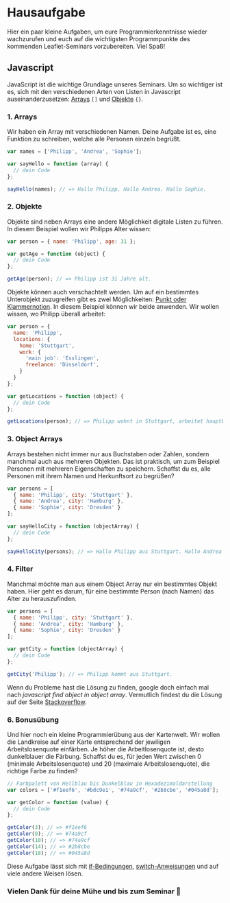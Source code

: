 # Hausaufgabe

Hier ein paar kleine Aufgaben, um eure Programmierkenntnisse wieder wachzurufen und euch auf die wichtigsten Programmpunkte des kommenden Leaflet-Seminars vorzubereiten. Viel Spaß!

## Javascript

JavaScript ist die wichtige Grundlage unseres Seminars. Um so wichtiger ist es, sich mit den verschiedenen Arten von Listen in Javascript auseinanderzusetzen: [Arrays](https://developer.mozilla.org/de/docs/Web/JavaScript/Reference/Global_Objects/Array) `[]` und [Objekte](https://developer.mozilla.org/de/docs/Web/JavaScript/Reference/Global_Objects/Object) `{}`. 

### 1. Arrays

Wir haben ein Array mit verschiedenen Namen. Deine Aufgabe ist es, eine Funktion zu schreiben, welche alle Personen einzeln begrüßt.

```javascript
var names = ['Philipp', 'Andrea', 'Sophie'];

var sayHello = function (array) {
  // dein Code
};

sayHello(names); // => Hallo Philipp. Hallo Andrea. Hallo Sophie.
```

### 2. Objekte

Objekte sind neben Arrays eine andere Möglichkeit digitale Listen zu führen. In diesem Beispiel wollen wir Philipps Alter wissen:

```javascript
var person = { name: 'Philipp', age: 31 };

var getAge = function (object) {
  // dein Code
};

getAge(person); // => Philipp ist 31 Jahre alt.
```

Objekte können auch verschachtelt werden. Um auf ein bestimmtes Unterobjekt zuzugreifen gibt es zwei Möglichkeiten: [Punkt oder Klammernotion](https://developer.mozilla.org/de/docs/Web/JavaScript/Reference/Operators/Property_Accessors). In diesem Beispiel können wir beide anwenden. Wir wollen wissen, wo Philipp überall arbeitet:

```javascript
var person = {
  name: 'Philipp',
  locations: {
    home: 'Stuttgart',
    work: {
      'main job': 'Esslingen',
      freelance: 'Düsseldorf',
    }
  }
};

var getLocations = function (object) {
  // dein Code
};

getLocations(person); // => Philipp wohnt in Stuttgart, arbeitet hauptberuflich in Esslingen und als Freelancer in Düsseldorf.
```

### 3. Object Arrays

Arrays bestehen nicht immer nur aus Buchstaben oder Zahlen, sondern manchmal auch aus mehreren Objekten. Das ist praktisch, um zum Beispiel Personen mit mehreren Eigenschaften zu speichern. Schaffst du es, alle Personen mit ihrem Namen und Herkunftsort zu begrüßen?

```javascript
var persons = [
  { name: 'Philipp', city: 'Stuttgart' },
  { name: 'Andrea', city: 'Hamburg' },
  { name: 'Sophie', city: 'Dresden' }
];

var sayHelloCity = function (objectArray) {
  // dein Code
};

sayHelloCity(persons); // => Hallo Philipp aus Stuttgart. Hallo Andrea aus Hamburg. Hallo Sophie aus Dresden.
```

### 4. Filter

Manchmal möchte man aus einem Object Array nur ein bestimmtes Objekt haben. Hier geht es darum, für eine bestimmte Person (nach Namen) das Alter zu herauszufinden. 

```javascript
var persons = [
  { name: 'Philipp', city: 'Stuttgart' },
  { name: 'Andrea', city: 'Hamburg' },
  { name: 'Sophie', city: 'Dresden' }
];

var getCity = function (objectArray) {
  // dein Code
};

getCity('Philipp'); // => Philipp kommt aus Stuttgart.
```

Wenn du Probleme hast die Lösung zu finden, google doch einfach mal nach _javascript find object in object array_. Vermutlich findest du die Lösung auf der Seite [Stackoverflow](https://stackoverflow.com/questions/13964155/get-javascript-object-from-array-of-objects-by-value-or-property).

### 6. Bonusübung

Und hier noch ein kleine Programmierübung aus der Kartenwelt. Wir wollen die Landkreise auf einer Karte entsprechend der jewiligen Arbeitslosenquote einfärben. Je höher die Arbeitlosenquote ist, desto dunkelblauer die Färbung. Schaffst du es, für jeden Wert zwischen 0 (minimale Arbeitslosenquote) und 20 (maximale Arbeitslosenquote), die richtige Farbe zu finden?

```javascript
// Farbpalett von Hellblau bis Dunkelblau in Hexadezimaldarstellung
var colors = ['#f1eef6', '#bdc9e1', '#74a9cf', '#2b8cbe', '#045a8d'];

var getColor = function (value) {
  // dein Code
};

getColor(3); // => #f1eef6
getColor(9); // => #74a9cf
getColor(10); // => #74a9cf
getColor(14); // => #2b8cbe
getColor(18); // => #045a8d
```

Diese Aufgabe lässt sich mit [if-Bedingungen](https://developer.mozilla.org/de/docs/Web/JavaScript/Reference/Statements/if...else), [switch-Anweisungen](https://developer.mozilla.org/de/docs/Web/JavaScript/Reference/Statements/switch) und auf viele andere Weisen lösen.

### Vielen Dank für deine Mühe und bis zum Seminar 🍻
